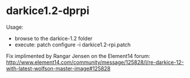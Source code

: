 # darkice1.2-dprpi

Usage:

- browse to the darkice-1.2 folder
- execute:
 patch configure -i darkice1.2-rpi.patch



Fix implimented by Rangar Jensen on the Element14 forum:
http://www.element14.com/community/message/125828/l/re-darkice-12-with-latest-wolfson-master-image#125828
